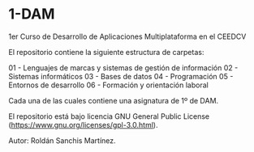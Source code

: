 # 1-DAM
1er Curso de Desarrollo de Aplicaciones Multiplataforma en el CEEDCV


El repositorio contiene la siguiente estructura de carpetas:

01 - Lenguajes de marcas y sistemas de gestión de información
02 - Sistemas informáticos
03 - Bases de datos
04 - Programación
05 - Entornos de desarrollo
06 - Formación y orientación laboral

Cada una de las cuales contiene una asignatura de 1º de DAM.

El repositorio está bajo licencia GNU General Public License (https://www.gnu.org/licenses/gpl-3.0.html).

Autor: Roldán Sanchis Martínez.
